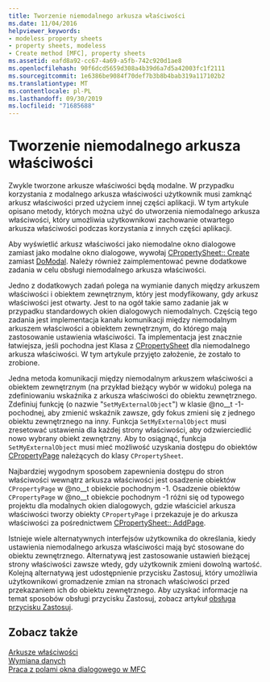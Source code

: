 ```yaml
---
title: Tworzenie niemodalnego arkusza właściwości
ms.date: 11/04/2016
helpviewer_keywords:
- modeless property sheets
- property sheets, modeless
- Create method [MFC], property sheets
ms.assetid: eafd8a92-cc67-4a69-a5fb-742c920d1ae8
ms.openlocfilehash: 90f6dcd5659d308a4b39d6a7d5a42003fc1f2111
ms.sourcegitcommit: 1e6386be9084f70def7b3b8b4bab319a117102b2
ms.translationtype: MT
ms.contentlocale: pl-PL
ms.lasthandoff: 09/30/2019
ms.locfileid: "71685688"
---
```

# <a name="creating-a-modeless-property-sheet"></a>Tworzenie niemodalnego arkusza właściwości

Zwykle tworzone arkusze właściwości będą modalne. W przypadku korzystania z modalnego arkusza właściwości użytkownik musi zamknąć arkusz właściwości przed użyciem innej części aplikacji. W tym artykule opisano metody, których można użyć do utworzenia niemodalnego arkusza właściwości, który umożliwia użytkownikowi zachowanie otwartego arkusza właściwości podczas korzystania z innych części aplikacji.

Aby wyświetlić arkusz właściwości jako niemodalne okno dialogowe zamiast jako modalne okno dialogowe, wywołaj [CPropertySheet:: Create](../mfc/reference/cpropertysheet-class.md#create) zamiast [DoModal](../mfc/reference/cpropertysheet-class.md#domodal). Należy również zaimplementować pewne dodatkowe zadania w celu obsługi niemodalnego arkusza właściwości.

Jedno z dodatkowych zadań polega na wymianie danych między arkuszem właściwości i obiektem zewnętrznym, który jest modyfikowany, gdy arkusz właściwości jest otwarty. Jest to na ogół takie samo zadanie jak w przypadku standardowych okien dialogowych niemodalnych. Częścią tego zadania jest implementacja kanału komunikacji między niemodalnym arkuszem właściwości a obiektem zewnętrznym, do którego mają zastosowanie ustawienia właściwości. Ta implementacja jest znacznie łatwiejsza, jeśli pochodna jest Klasa z [CPropertySheet](../mfc/reference/cpropertysheet-class.md) dla niemodalnego arkusza właściwości. W tym artykule przyjęto założenie, że zostało to zrobione.

Jedna metoda komunikacji między niemodalnym arkuszem właściwości a obiektem zewnętrznym (na przykład bieżący wybór w widoku) polega na zdefiniowaniu wskaźnika z arkusza właściwości do obiektu zewnętrznego. Zdefiniuj funkcję (o nazwie "`SetMyExternalObject`") w klasie @no__t -1-pochodnej, aby zmienić wskaźnik zawsze, gdy fokus zmieni się z jednego obiektu zewnętrznego na inny. Funkcja `SetMyExternalObject` musi zresetować ustawienia dla każdej strony właściwości, aby odzwierciedlić nowo wybrany obiekt zewnętrzny. Aby to osiągnąć, funkcja `SetMyExternalObject` musi mieć możliwość uzyskania dostępu do obiektów [CPropertyPage](../mfc/reference/cpropertypage-class.md) należących do klasy `CPropertySheet`.

Najbardziej wygodnym sposobem zapewnienia dostępu do stron właściwości wewnątrz arkusza właściwości jest osadzenie obiektów `CPropertyPage` w @no__t obiekcie pochodnym -1. Osadzenie obiektów `CPropertyPage` w @no__t obiekcie pochodnym -1 różni się od typowego projektu dla modalnych okien dialogowych, gdzie właściciel arkusza właściwości tworzy obiekty `CPropertyPage` i przekazuje je do arkusza właściwości za pośrednictwem [CPropertySheet:: AddPage](../mfc/reference/cpropertysheet-class.md#addpage).

Istnieje wiele alternatywnych interfejsów użytkownika do określania, kiedy ustawienia niemodalnego arkusza właściwości mają być stosowane do obiektu zewnętrznego. Alternatywą jest zastosowanie ustawień bieżącej strony właściwości zawsze wtedy, gdy użytkownik zmieni dowolną wartość. Kolejną alternatywą jest udostępnienie przycisku Zastosuj, który umożliwia użytkownikowi gromadzenie zmian na stronach właściwości przed przekazaniem ich do obiektu zewnętrznego. Aby uzyskać informacje na temat sposobów obsługi przycisku Zastosuj, zobacz artykuł [obsługa przycisku Zastosuj](../mfc/handling-the-apply-button.md).

## <a name="see-also"></a>Zobacz także

[Arkusze właściwości](../mfc/property-sheets-mfc.md)<br/>
[Wymiana danych](../mfc/exchanging-data.md)<br/>
[Praca z polami okna dialogowego w MFC](../mfc/life-cycle-of-a-dialog-box.md)

